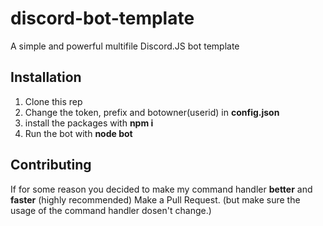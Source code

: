 # discord-bot-template
A simple and powerful multifile Discord.JS bot template

## Installation

1. Clone this rep
2. Change the token, prefix and botowner(userid) in **config.json**
3. install the packages with **npm i**
4. Run the bot with **node bot**

## Contributing

If for some reason you decided to make my command handler **better** and **faster** (highly recommended)
Make a Pull Request. (but make sure the usage of the command handler dosen't change.)

